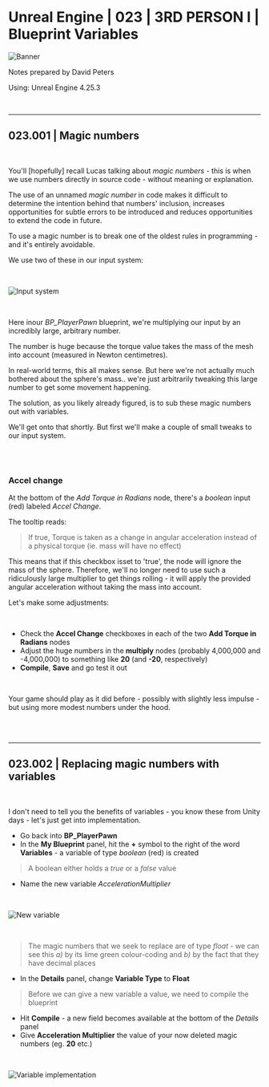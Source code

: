 # Unreal Engine | 023 | 3RD PERSON I | Blueprint Variables

![Banner](https://user-images.githubusercontent.com/36719180/93958681-1a422980-fdab-11ea-8c2b-e665e08294da.png)


Notes prepared by David Peters

Using: Unreal Engine 4.25.3 

<br>

---

## 023.001 | Magic numbers

<br>

You'll [hopefully] recall Lucas talking about *magic numbers* - this is when we use numbers directly in source code - without meaning or explanation.

The use of an unnamed *magic number* in code makes it difficult to determine the intention behind that numbers' inclusion, increases opportunities for subtle errors to be introduced and reduces opportunities to extend the code in future.

To use a magic number is to break one of the oldest rules in programming - and it's entirely avoidable.

We use two of these in our input system:

<br>

![Input system](https://user-images.githubusercontent.com/36719180/95700303-34cd3b80-0ca3-11eb-9219-324ea61b17c8.png)

<br>

Here inour *BP_PlayerPawn* blueprint, we're multiplying our input by an incredibly large, arbitrary number.

The number is huge because the torque value takes the mass of the mesh into account (measured in Newton centimetres).

In real-world terms, this all makes sense. But here we're not actually much bothered about the sphere's mass.. we're just arbitrarily tweaking this large number to get some movement happening.

The solution, as you likely already figured, is to sub these magic numbers out with variables. 

We'll get onto that shortly. But first we'll make a couple of small tweaks to our input system.

<br><br>

### Accel change

At the bottom of the *Add Torque in Radians* node, there's a *boolean* input (red) labeled *Accel Change*.

The tooltip reads:

> If true, Torque is taken as a change in angular acceleration instead of a physical torque (ie. mass will have no effect)

This means that if this checkbox isset to 'true', the node will ignore the mass of the sphere. Therefore, we'll no longer need to use such a ridiculously large multiplier to get things rolling - it will apply the provided angular acceleration without taking the mass into account.

Let's make some adjustments:

<br>

- Check the **Accel Change** checkboxes in each of the two **Add Torque in Radians** nodes
- Adjust the huge numbers in the **multiply** nodes (probably 4,000,000 and -4,000,000) to something like **20** (and **-20**, respectively)
- **Compile**, **Save** and go test it out

<br>

Your game should play as it did before - possibly with slightly less impulse - but using more modest numbers under the hood.

<br><br>

---

## 023.002 | Replacing magic numbers with variables

<br>

I don't need to tell you the benefits of variables - you know these from Unity days - let's just get into implementation.

- Go back into **BP_PlayerPawn**
- In the **My Blueprint** panel, hit the **+** symbol to the right of the word **Variables** - a variable of type *boolean* (red) is created
> A boolean either holds a *true* or a *false* value
- Name the new variable *AccelerationMultiplier*

<br>

![New variable](https://user-images.githubusercontent.com/36719180/95704848-b080b580-0cae-11eb-936f-970798f18597.png)

<br>

> The magic numbers that we seek to replace are of type *float* - we can see this *a)* by its lime green colour-coding and *b)* by the fact that they have decimal places
- In the **Details** panel, change **Variable Type** to **Float**
> Before we can give a new variable a value, we need to compile the blueprint
- Hit **Compile** - a new field becomes available at the bottom of the *Details* panel
- Give **Acceleration Multiplier** the value of your now deleted magic numbers (eg. **20** etc.)

<br>

![Variable implementation](https://user-images.githubusercontent.com/36719180/95705207-a7dcaf00-0caf-11eb-9142-09102a29be26.png)

<br>






